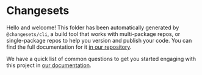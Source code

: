 # Changesets

Hello and welcome! This folder has been automatically generated by `@changesets/cli`, a build tool that works with multi-package repos, or single-package repos to help you version and publish your code. You can find the full documentation for it [in our repository](https://github.com/changesets/changesets).

We have a quick list of common questions to get you started engaging with this project in [our documentation](https://github.com/changesets/changesets/blob/master/docs/common-questions.md).
